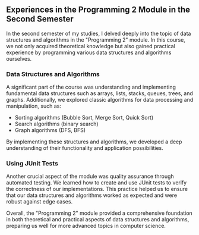 ## Experiences in the Programming 2 Module in the Second Semester

In the second semester of my studies, I delved deeply into the topic of data structures and algorithms in the "Programming 2" module. In this course, we not only acquired theoretical knowledge but also gained practical experience by programming various data structures and algorithms ourselves.

### Data Structures and Algorithms

A significant part of the course was understanding and implementing fundamental data structures such as arrays, lists, stacks, queues, trees, and graphs. Additionally, we explored classic algorithms for data processing and manipulation, such as:

- Sorting algorithms (Bubble Sort, Merge Sort, Quick Sort)
- Search algorithms (binary search)
- Graph algorithms (DFS, BFS)

By implementing these structures and algorithms, we developed a deep understanding of their functionality and application possibilities.

### Using JUnit Tests

Another crucial aspect of the module was quality assurance through automated testing. We learned how to create and use JUnit tests to verify the correctness of our implementations. This practice helped us to ensure that our data structures and algorithms worked as expected and were robust against edge cases.

Overall, the "Programming 2" module provided a comprehensive foundation in both theoretical and practical aspects of data structures and algorithms, preparing us well for more advanced topics in computer science.

